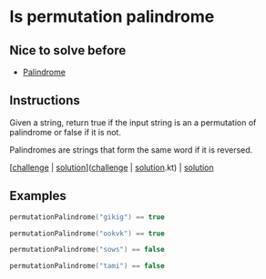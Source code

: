 # Is permutation palindrome

## Nice to solve before

- [Palindrome](../basic/IsPalindrome.md)

## Instructions

Given a string, return true if the input string is an a permutation of palindrome or false if it is not.

Palindromes are strings that form the same word if it is reversed.

[[challenge](challenge) | [solution](solution.kt)]([challenge](challenge) | [solution](solution.kt).kt) | [solution](solution.kt)

## Examples

```kotlin
permutationPalindrome("gikig") == true

permutationPalindrome("ookvk") == true

permutationPalindrome("sows") == false

permutationPalindrome("tami") == false
```